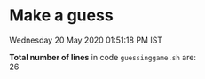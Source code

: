 # Make a guess
Wednesday 20 May 2020 01:51:18 PM IST

**Total number of lines** in code `guessinggame.sh` are:  
26
